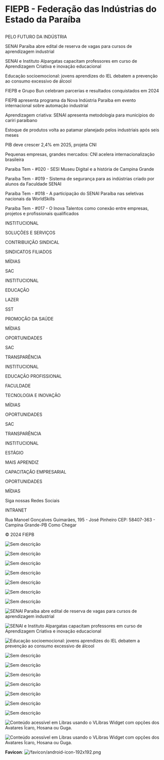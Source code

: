 # FIEPB - Federação das Indústrias do Estado da Paraíba

## 

## 

## 

## 

PELO FUTURO DA INDÚSTRIA

SENAI Paraíba abre edital de reserva de vagas para cursos de aprendizagem industrial

SENAI e Instituto Alpargatas capacitam professores em curso de Aprendizagem Criativa e inovação educacional

Educação socioemocional: jovens aprendizes do IEL debatem a prevenção ao consumo excessivo de álcool

FIEPB e Grupo Bun celebram parcerias e resultados conquistados em 2024

FIEPB apresenta programa da Nova Indústria Paraíba em evento internacional sobre automação industrial

Aprendizagem criativa: SENAI apresenta metodologia para municípios do cariri paraibano

Estoque de produtos volta ao patamar planejado pelos industriais após seis meses

PIB deve crescer 2,4% em 2025, projeta CNI

Pequenas empresas, grandes mercados: CNI acelera internacionalização brasileira

Paraíba Tem - #020 - SESI Museu Digital e a história de Campina Grande

Paraíba Tem - #019 - Sistema de segurança para as indústrias criado por alunos da Faculdade SENAI

Paraíba Tem - #018 - A participação do SENAI Paraíba nas seletivas nacionais da WorldSkills

Paraíba Tem - #017 - O Inova Talentos como conexão entre empresas, projetos e profissionais qualificados

INSTITUCIONAL

SOLUÇÕES E SERVIÇOS

CONTRIBUIÇÃO SINDICAL

SINDICATOS FILIADOS

MÍDIAS

SAC

INSTITUCIONAL

EDUCAÇÃO

LAZER

SST

PROMOÇÃO DA SAÚDE

MÍDIAS

OPORTUNIDADES

SAC

TRANSPARÊNCIA

INSTITUCIONAL

EDUCAÇÃO PROFISSIONAL

FACULDADE

TECNOLOGIA E INOVAÇÃO

MÍDIAS

OPORTUNIDADES

SAC

TRANSPARÊNCIA

INSTITUCIONAL

ESTÁGIO

MAIS APRENDIZ

CAPACITAÇÃO EMPRESARIAL

OPORTUNIDADES

MÍDIAS

Siga nossas Redes Sociais



INTRANET

Rua Manoel Gonçalves Guimarães, 195 - José Pinheiro CEP: 58407-363 - Campina Grande-PB Como Chegar

© 2024 FIEPB

![Sem descrição]()

![Sem descrição]()

![Sem descrição]()

![Sem descrição]()

![Sem descrição]()

![Sem descrição]()

![Sem descrição]()

![SENAI Paraíba abre edital de reserva de vagas para cursos de aprendizagem industrial]()

![SENAI e Instituto Alpargatas capacitam professores em curso de Aprendizagem Criativa e inovação educacional]()

![Educação socioemocional: jovens aprendizes do IEL debatem a prevenção ao consumo excessivo de álcool]()

![Sem descrição]()

![Sem descrição]()

![Sem descrição]()

![Sem descrição]()

![Sem descrição]()

![Sem descrição]()

![Sem descrição]()

![Conteúdo acessível em Libras usando o VLibras Widget com opções dos Avatares Ícaro, Hosana ou Guga.]()

![Conteúdo acessível em Libras usando o VLibras Widget com opções dos Avatares Ícaro, Hosana ou Guga.]()

**Favicon**: ![/favicon/android-icon-192x192.png](/favicon/android-icon-192x192.png)

